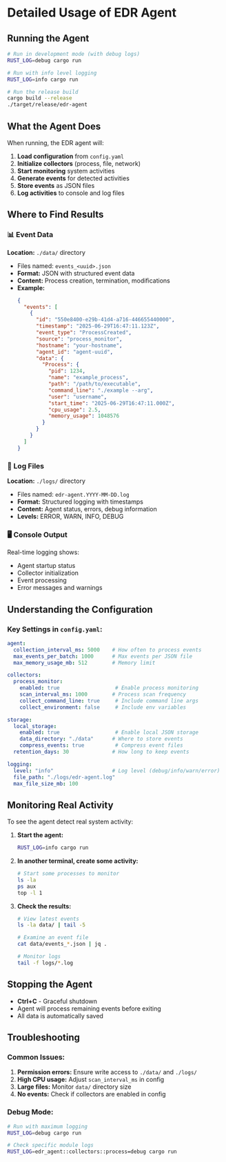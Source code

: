 # Detailed Usage of EDR Agent

## Running the Agent
```bash
# Run in development mode (with debug logs)
RUST_LOG=debug cargo run

# Run with info level logging
RUST_LOG=info cargo run

# Run the release build
cargo build --release
./target/release/edr-agent
```

## What the Agent Does
When running, the EDR agent will:
1. **Load configuration** from `config.yaml`
2. **Initialize collectors** (process, file, network)
3. **Start monitoring** system activities
4. **Generate events** for detected activities
5. **Store events** as JSON files
6. **Log activities** to console and log files

## Where to Find Results

### 📊 Event Data
**Location:** `./data/` directory
- Files named: `events_<uuid>.json`
- **Format:** JSON with structured event data
- **Content:** Process creation, termination, modifications
- **Example:**
  ```json
  {
    "events": [
      {
        "id": "550e8400-e29b-41d4-a716-446655440000",
        "timestamp": "2025-06-29T16:47:11.123Z",
        "event_type": "ProcessCreated",
        "source": "process_monitor",
        "hostname": "your-hostname",
        "agent_id": "agent-uuid",
        "data": {
          "Process": {
            "pid": 1234,
            "name": "example_process",
            "path": "/path/to/executable",
            "command_line": "./example --arg",
            "user": "username",
            "start_time": "2025-06-29T16:47:11.000Z",
            "cpu_usage": 2.5,
            "memory_usage": 1048576
          }
        }
      }
    ]
  }
  ```

### 📝 Log Files
**Location:** `./logs/` directory
- Files named: `edr-agent.YYYY-MM-DD.log`
- **Format:** Structured logging with timestamps
- **Content:** Agent status, errors, debug information
- **Levels:** ERROR, WARN, INFO, DEBUG

### 🖥️ Console Output
Real-time logging shows:
- Agent startup status
- Collector initialization
- Event processing
- Error messages and warnings

## Understanding the Configuration

### Key Settings in `config.yaml`:
```yaml
agent:
  collection_interval_ms: 5000    # How often to process events
  max_events_per_batch: 1000      # Max events per JSON file
  max_memory_usage_mb: 512        # Memory limit

collectors:
  process_monitor:
    enabled: true                  # Enable process monitoring
    scan_interval_ms: 1000        # Process scan frequency
    collect_command_line: true     # Include command line args
    collect_environment: false     # Include env variables

storage:
  local_storage:
    enabled: true                  # Enable local JSON storage
    data_directory: "./data"      # Where to store events
    compress_events: true          # Compress event files
  retention_days: 30              # How long to keep events

logging:
  level: "info"                   # Log level (debug/info/warn/error)
  file_path: "./logs/edr-agent.log"
  max_file_size_mb: 100
```

## Monitoring Real Activity

To see the agent detect real system activity:

1. **Start the agent:**
   ```bash
   RUST_LOG=info cargo run
   ```

2. **In another terminal, create some activity:**
   ```bash
   # Start some processes to monitor
   ls -la
   ps aux
   top -l 1
   ```

3. **Check the results:**
   ```bash
   # View latest events
   ls -la data/ | tail -5
   
   # Examine an event file
   cat data/events_*.json | jq .
   
   # Monitor logs
   tail -f logs/*.log
   ```

## Stopping the Agent
- **Ctrl+C** - Graceful shutdown
- Agent will process remaining events before exiting
- All data is automatically saved

## Troubleshooting

### Common Issues:
1. **Permission errors:** Ensure write access to `./data/` and `./logs/`
2. **High CPU usage:** Adjust `scan_interval_ms` in config
3. **Large files:** Monitor `data/` directory size
4. **No events:** Check if collectors are enabled in config

### Debug Mode:
```bash
# Run with maximum logging
RUST_LOG=debug cargo run

# Check specific module logs
RUST_LOG=edr_agent::collectors::process=debug cargo run
```
